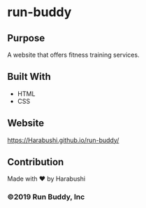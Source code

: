 # run-buddy

## Purpose
A website that offers fitness training services.

## Built With
* HTML
* CSS

## Website
https://Harabushi.github.io/run-buddy/

## Contribution
Made with ❤️ by Harabushi

### ©️2019 Run Buddy, Inc 
